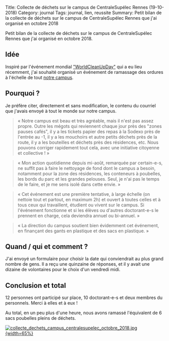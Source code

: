 Title: Collecte de déchets sur le campus de CentraleSupélec Rennes (19-10-2018)
Category: journal
Tags: journal, lien, reussite
Summary: Petit bilan de la collecte de déchets sur le campus de CentraleSupélec Rennes que j'ai organisé en octobre 2018

Petit bilan de la collecte de déchets sur le campus de CentraleSupélec Rennes que j'ai organisé en octobre 2018.

## Idée

Inspiré par l'événement mondial ["WorldCleanUpDay"](https://WorldCleanUpDay.fr/) qui a eu lieu récemment, j'ai souhaité organisé un événement de ramassage des ordures à l'échelle de tout [notre campus](http://www.rennes.centralesupelec.fr/).

## Pourquoi ?

Je préfère citer, directement et sans modification, le contenu du courriel que j'avais envoyé à tout le monde sur notre campus.

> « Notre campus est beau et très agréable, mais il n'est pas assez propre.
> Outre les mégots qui reviennent chaque jour près des "zones pauses cafés", il y a les tickets papier des repas à la Sodexo près de l'entrée au -1, il y a les mouchoirs et autre petits déchets près de la route, il y a les bouteilles et déchets près des résidences, etc.
> Nous pouvons corriger rapidement tout cela, avec une initiative citoyenne et collective ! »

> « Mon action quotidienne depuis mi-août, remarquée par certain-e-s, ne suffit pas à faire le nettoyage de fond dont le campus a besoin, notamment pour la zone des résidences, les conteneurs à poubelles, les bords du parc et les grandes pelouses. Seul, je n'ai pas le temps de le faire, et je me sens isolé dans cette envie. »

> « Cet événement est une première tentative, à large échelle (on nettoie tout et partout, en maximum 2h) et ouvert à toutes celles et à tous ceux qui travaillent, étudient ou vivent sur le campus.  Si l'événement fonctionne et si les élèves ou d'autres doctorant-e-s le prennent en charge, cela deviendra annuel ou bi-annuel. »

> « La direction du campus soutient bien évidemment cet événement, en finançant des gants en plastique et des sacs en plastique. »

## Quand / qui et comment ?

J'ai envoyé un formulaire pour choisir la date qui conviendrait au plus grand nombre de gens.
Il a reçu une quinzaine de réponses, et il y avait une dizaine de volontaires pour le choix d'un vendredi midi.

## Conclusion et total

12 personnes ont participé sur place, 10 doctorant-e-s et deux membres du personnels.
Merci à elles et à eux !

Au total, en un peu plus d'une heure, nous avons ramassé l'équivalent de 6 sacs poubelles pleins de déchets.

[![collecte_dechets_campus_centralesupelec_octobre_2018.jpg]({filename}images/collecte_dechets_campus_centralesupelec_octobre_2018.jpg){width=65%}]({filename}images/collecte_dechets_campus_centralesupelec_octobre_2018.jpg)

